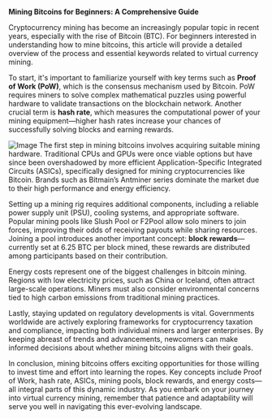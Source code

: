 **Mining Bitcoins for Beginners: A Comprehensive Guide**

Cryptocurrency mining has become an increasingly popular topic in recent years, especially with the rise of Bitcoin (BTC). For beginners interested in understanding how to mine bitcoins, this article will provide a detailed overview of the process and essential keywords related to virtual currency mining.

To start, it's important to familiarize yourself with key terms such as **Proof of Work (PoW)**, which is the consensus mechanism used by Bitcoin. PoW requires miners to solve complex mathematical puzzles using powerful hardware to validate transactions on the blockchain network. Another crucial term is **hash rate**, which measures the computational power of your mining equipment—higher hash rates increase your chances of successfully solving blocks and earning rewards.


![Image](https://github.com/user-attachments/assets/31692037-0104-4703-abd1-696b6a7dd41b)
The first step in mining bitcoins involves acquiring suitable mining hardware. Traditional CPUs and GPUs were once viable options but have since been overshadowed by more efficient Application-Specific Integrated Circuits (ASICs), specifically designed for mining cryptocurrencies like Bitcoin. Brands such as Bitmain’s Antminer series dominate the market due to their high performance and energy efficiency.

Setting up a mining rig requires additional components, including a reliable power supply unit (PSU), cooling systems, and appropriate software. Popular mining pools like Slush Pool or F2Pool allow solo miners to join forces, improving their odds of receiving payouts while sharing resources. Joining a pool introduces another important concept: **block rewards**—currently set at 6.25 BTC per block mined, these rewards are distributed among participants based on their contribution.

Energy costs represent one of the biggest challenges in bitcoin mining. Regions with low electricity prices, such as China or Iceland, often attract large-scale operations. Miners must also consider environmental concerns tied to high carbon emissions from traditional mining practices.

Lastly, staying updated on regulatory developments is vital. Governments worldwide are actively exploring frameworks for cryptocurrency taxation and compliance, impacting both individual miners and larger enterprises. By keeping abreast of trends and advancements, newcomers can make informed decisions about whether mining bitcoins aligns with their goals.

In conclusion, mining bitcoins offers exciting opportunities for those willing to invest time and effort into learning the ropes. Key concepts include Proof of Work, hash rate, ASICs, mining pools, block rewards, and energy costs—all integral parts of this dynamic industry. As you embark on your journey into virtual currency mining, remember that patience and adaptability will serve you well in navigating this ever-evolving landscape.